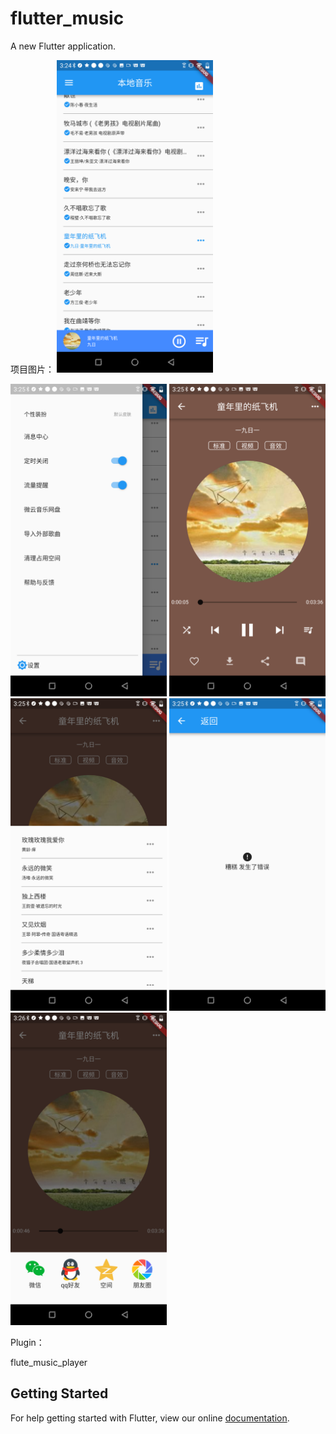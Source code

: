 # flutter_music

A new Flutter application.

项目图片：
<a>
    <img src="https://github.com/yuanper/flutter_music/blob/master/20181207-152456.png" alt="Sample"  width="250">
</a>

<a>
    <img src="https://github.com/yuanper/flutter_music/blob/master/20181207-152510.png" alt="Sample"  width="250">
</a>
<a>
    <img src="https://github.com/yuanper/flutter_music/blob/master/20181207-152529.png" alt="Sample"  width="250">
</a>
<a>
    <img src="https://github.com/yuanper/flutter_music/blob/master/20181207-152540.png" alt="Sample"  width="250">
</a>
<a>
    <img src="https://github.com/yuanper/flutter_music/blob/master/20181207-152550.png" alt="Sample"  width="250">
</a>
<a>
    <img src="https://github.com/yuanper/flutter_music/blob/master/20181207-152610.png" alt="Sample"  width="250">
</a>

Plugin：

  flute_music_player
  
## Getting Started

For help getting started with Flutter, view our online
[documentation](https://flutter.io/).
